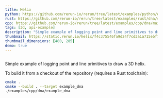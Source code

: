 ```yaml
---
title: Helix
python: https://github.com/rerun-io/rerun/tree/latest/examples/python/dna/main.py
rust: https://github.com/rerun-io/rerun/tree/latest/examples/rust/dna/src/main.rs
cpp: https://github.com/rerun-io/rerun/tree/latest/examples/cpp/dna/main.cpp
tags: [3d, api-example]
description: "Simple example of logging point and line primitives to draw a 3D helix."
thumbnail: https://static.rerun.io/helix/f4c375546fa9d24f7cd3a1a715ebf75b2978817a/480w.png
thumbnail_dimensions: [480, 285]
demo: true
---
```


<picture>
  <source media="(max-width: 480px)" srcset="https://static.rerun.io/helix/f4c375546fa9d24f7cd3a1a715ebf75b2978817a/480w.png">
  <source media="(max-width: 768px)" srcset="https://static.rerun.io/helix/f4c375546fa9d24f7cd3a1a715ebf75b2978817a/768w.png">
  <source media="(max-width: 1024px)" srcset="https://static.rerun.io/helix/f4c375546fa9d24f7cd3a1a715ebf75b2978817a/1024w.png">
  <source media="(max-width: 1200px)" srcset="https://static.rerun.io/helix/f4c375546fa9d24f7cd3a1a715ebf75b2978817a/1200w.png">
  <img src="https://static.rerun.io/helix/f4c375546fa9d24f7cd3a1a715ebf75b2978817a/full.png" alt="">
</picture>

Simple example of logging point and line primitives to draw a 3D helix.


To build it from a checkout of the repository (requires a Rust toolchain):
```bash
cmake .
cmake --build . --target example_dna
./examples/cpp/dna/example_dna
```
